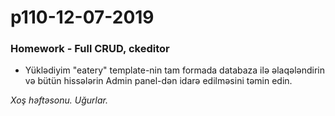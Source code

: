 # p110-12-07-2019

### Homework - Full CRUD, ckeditor
- Yüklədiyim "eatery" template-nin tam formada databaza ilə əlaqələndirin və bütün hissələrin Admin panel-dən idarə edilməsini təmin edin.

*Xoş həftəsonu. Uğurlar.*
